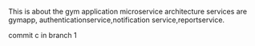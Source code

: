 This is about the gym application
microservice architecture
services are gymapp, authenticationservice,notification service,reportservice.

commit c in branch 1